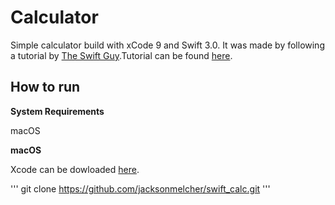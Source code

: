 Calculator
===

Simple calculator build with xCode 9 and Swift 3.0. It was made by following a tutorial by [The Swift Guy](https://www.youtube.com/channel/UC-d1NWv5IWtIkfH47ux4dWA).Tutorial can be found [here]( https://www.youtube.com/watch?v=AG2QDwmj64A).


How to run
----------

**System Requirements**

macOS

**macOS**

Xcode can be dowloaded [here](https://itunes.apple.com/us/app/xcode/id497799835?mt=12).

''' 
git clone https://github.com/jacksonmelcher/swift_calc.git 
'''


